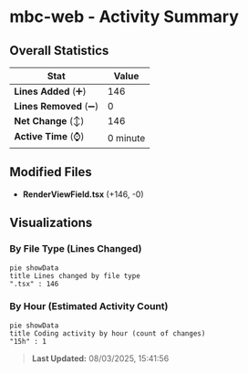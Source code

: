 # mbc-web - Activity Summary 

## Overall Statistics

| Stat                   | Value                                                             |
| ---------------------- | ----------------------------------------------------------------- |
| **Lines Added** (➕)   | 146                                          |
| **Lines Removed** (➖) | 0                                        |
| **Net Change** (↕)    | 146                |
| **Active Time** (⌚)   | 0 minute |


## Modified Files
- **RenderViewField.tsx** (+146, -0)

## Visualizations

### By File Type (Lines Changed)

```mermaid
pie showData
title Lines changed by file type
".tsx" : 146
```

### By Hour (Estimated Activity Count)

```mermaid
pie showData
title Coding activity by hour (count of changes)
"15h" : 1
```


> **Last Updated:** 08/03/2025, 15:41:56